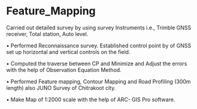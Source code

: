 # Feature_Mapping
Carried out detailed survey by using survey Instruments i.e., Trimble GNSS receiver, Total station, Auto level.

•	Performed Reconnaissance survey. Established control point by of GNSS set up horizontal and vertical controls on the field.

•	Computed the traverse between CP and Minimize and Adjust the errors with the help of Observation Equation Method.

•	Performed Feature mapping, Contour Mapping and Road Profiling (300m length) also JUNO Survey of Chitrakoot city.

•	Make Map of 1:2000 scale with the help of ARC- GIS Pro software.
                                                                                        
